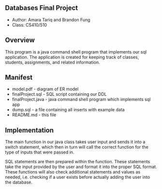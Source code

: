 ## Databases Final Project

* Author: Amara Tariq and Brandon Fung
* Class: CS410/510

## Overview

This program is a java command shell program that implements our sql application. The application is created for keeping track of classes, students, assignments, 
and related information. 

## Manifest

* model.pdf - diagram of ER model
* finalProject.sql - SQL script containing our DDL
* finalProject.java - java command shell program which implements sql app
* dump.sql - a file containing all inserts with example data
* README.md - this file

## Implementation
The main function in our java class takes user input and sends it into a switch statement, which then in turn will call the correct function
for the type of inputs that were passed in. 

SQL statements are then prepared within the function. These statements take the input provided by the user and format it into the proper
SQL format. These functions will also check additional statements and values as needed, i.e. checking if a user exists before actually adding the user
into the database. 